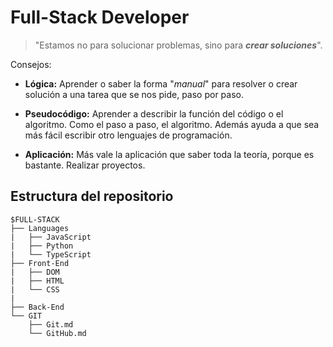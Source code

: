 # Full-Stack Developer

> "Estamos no para solucionar problemas, sino para **_crear soluciones_**".

Consejos:

- **Lógica:** Aprender o saber la forma "_manual_" para resolver o crear solución a una tarea que se nos pide, paso por paso.

- **Pseudocódigo:** Aprender a describir la función del código o el algoritmo. Como el paso a paso, el algoritmo. Además ayuda a que sea más fácil escribir otro lenguajes de programación.

- **Aplicación:** Más vale la aplicación que saber toda la teoría, porque es bastante. Realizar proyectos.

## Estructura del repositorio

```
$FULL-STACK
├── Languages
|   ├── JavaScript
|   ├── Python
|   └── TypeScript
├── Front-End
|   ├── DOM
|   ├── HTML
|   └── CSS
|
├── Back-End
└── GIT
    ├── Git.md
    └── GitHub.md
```

